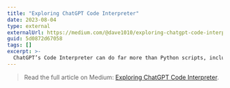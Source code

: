 ```yaml
---
title: "Exploring ChatGPT Code Interpreter"
date: 2023-08-04
type: external
externalUrl: https://medium.com/@dave1010/exploring-chatgpt-code-interpreter-5d0872d67058
guid: 5d0872d67058
tags: []
excerpt: >-
  ChatGPT’s Code Interpreter can do far more than Python scripts, including JavaScript, PHP, and even video processing.
---
```


> Read the full article on Medium: [Exploring ChatGPT Code Interpreter](https://medium.com/@dave1010/exploring-chatgpt-code-interpreter-5d0872d67058).
